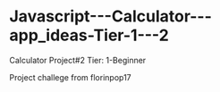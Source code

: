 # Javascript---Calculator---app_ideas-Tier-1---2



Calculator Project#2
Tier: 1-Beginner

Project challege from florinpop17

